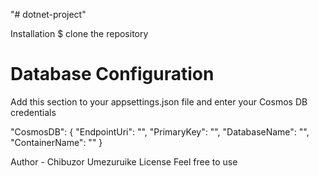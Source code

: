 "# dotnet-project" 

Installation
$ clone the repository

# Database Configuration
Add this section to your appsettings.json file and enter your Cosmos DB credentials

"CosmosDB": {
  "EndpointUri": "",
  "PrimaryKey": "",
  "DatabaseName": "",
  "ContainerName": ""
}

Author - Chibuzor Umezuruike
License
Feel free to use
